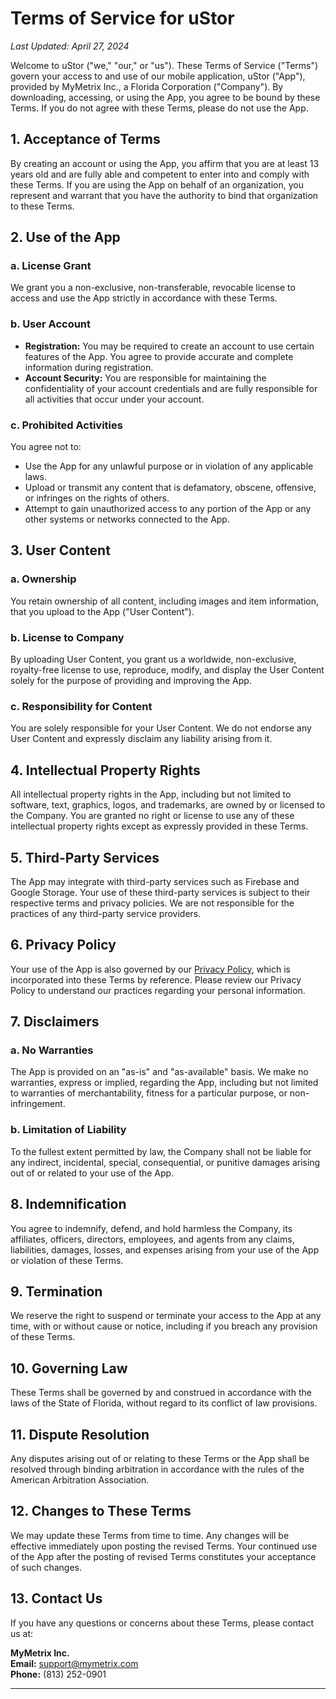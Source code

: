 # Terms of Service for uStor

_Last Updated: April 27, 2024_

Welcome to uStor ("we," "our," or "us"). These Terms of Service ("Terms") govern your access to and use of our mobile application, uStor ("App"), provided by MyMetrix Inc., a Florida Corporation ("Company"). By downloading, accessing, or using the App, you agree to be bound by these Terms. If you do not agree with these Terms, please do not use the App.

## 1. **Acceptance of Terms**

By creating an account or using the App, you affirm that you are at least 13 years old and are fully able and competent to enter into and comply with these Terms. If you are using the App on behalf of an organization, you represent and warrant that you have the authority to bind that organization to these Terms.

## 2. **Use of the App**

### **a. License Grant**

We grant you a non-exclusive, non-transferable, revocable license to access and use the App strictly in accordance with these Terms.

### **b. User Account**

- **Registration:** You may be required to create an account to use certain features of the App. You agree to provide accurate and complete information during registration.
- **Account Security:** You are responsible for maintaining the confidentiality of your account credentials and are fully responsible for all activities that occur under your account.

### **c. Prohibited Activities**

You agree not to:

- Use the App for any unlawful purpose or in violation of any applicable laws.
- Upload or transmit any content that is defamatory, obscene, offensive, or infringes on the rights of others.
- Attempt to gain unauthorized access to any portion of the App or any other systems or networks connected to the App.

## 3. **User Content**

### **a. Ownership**

You retain ownership of all content, including images and item information, that you upload to the App ("User Content").

### **b. License to Company**

By uploading User Content, you grant us a worldwide, non-exclusive, royalty-free license to use, reproduce, modify, and display the User Content solely for the purpose of providing and improving the App.

### **c. Responsibility for Content**

You are solely responsible for your User Content. We do not endorse any User Content and expressly disclaim any liability arising from it.

## 4. **Intellectual Property Rights**

All intellectual property rights in the App, including but not limited to software, text, graphics, logos, and trademarks, are owned by or licensed to the Company. You are granted no right or license to use any of these intellectual property rights except as expressly provided in these Terms.

## 5. **Third-Party Services**

The App may integrate with third-party services such as Firebase and Google Storage. Your use of these third-party services is subject to their respective terms and privacy policies. We are not responsible for the practices of any third-party service providers.

## 6. **Privacy Policy**

Your use of the App is also governed by our [Privacy Policy](#), which is incorporated into these Terms by reference. Please review our Privacy Policy to understand our practices regarding your personal information.

## 7. **Disclaimers**

### **a. No Warranties**

The App is provided on an "as-is" and "as-available" basis. We make no warranties, express or implied, regarding the App, including but not limited to warranties of merchantability, fitness for a particular purpose, or non-infringement.

### **b. Limitation of Liability**

To the fullest extent permitted by law, the Company shall not be liable for any indirect, incidental, special, consequential, or punitive damages arising out of or related to your use of the App.

## 8. **Indemnification**

You agree to indemnify, defend, and hold harmless the Company, its affiliates, officers, directors, employees, and agents from any claims, liabilities, damages, losses, and expenses arising from your use of the App or violation of these Terms.

## 9. **Termination**

We reserve the right to suspend or terminate your access to the App at any time, with or without cause or notice, including if you breach any provision of these Terms.

## 10. **Governing Law**

These Terms shall be governed by and construed in accordance with the laws of the State of Florida, without regard to its conflict of law provisions.

## 11. **Dispute Resolution**

Any disputes arising out of or relating to these Terms or the App shall be resolved through binding arbitration in accordance with the rules of the American Arbitration Association.

## 12. **Changes to These Terms**

We may update these Terms from time to time. Any changes will be effective immediately upon posting the revised Terms. Your continued use of the App after the posting of revised Terms constitutes your acceptance of such changes.

## 13. **Contact Us**

If you have any questions or concerns about these Terms, please contact us at:

**MyMetrix Inc.**  
**Email:** support@mymetrix.com  
**Phone:** (813) 252-0901

---
